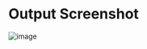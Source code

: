 # Output Screenshot
![image](https://user-images.githubusercontent.com/62640331/200388842-8dee1acd-5cbc-4311-a134-970376563b13.png)
